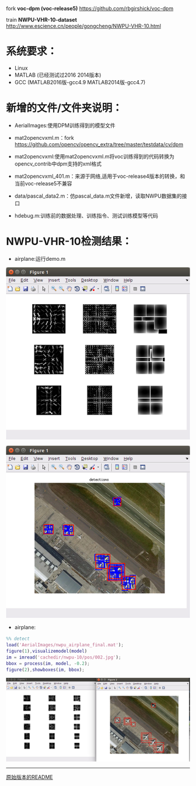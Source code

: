 
fork **voc-dpm (voc-release5)** https://github.com/rbgirshick/voc-dpm

train **NWPU-VHR-10-dataset** http://www.escience.cn/people/gongcheng/NWPU-VHR-10.html



系统要求：
===================
 * Linux
 * MATLAB (已经测试过2016 2014版本)
 * GCC (MATLAB2016版-gcc4.9 MATLAB2014版-gcc4.7)



新增的文件/文件夹说明：
===================
- AerialImages:使用DPM训练得到的模型文件

- mat2opencvxml.m：fork 
https://github.com/opencv/opencv_extra/tree/master/testdata/cv/dpm

- mat2opencvxml:使用mat2opencvxml.m将voc训练得到的代码转换为opencv_contrib中dpm支持的xml格式

- mat2opencvxml_401.m：来源于网络,适用于voc-release4版本的转换，和当前voc-release5不兼容

- data/pascal_data2.m：仿pascal_data.m文件新增，读取NWPU数据集的接口

- hdebug.m:训练前的数据处理、训练指令、测试训练模型等代码


NWPU-VHR-10检测结果：
===================
- airplane:运行demo.m

![demo_1](./doc/demo_1.png)

![demo_2](./doc/demo_2.png)

- airplane:

```matlab
%% detect
load('AerialImages/nwpu_airplane_final.mat');       
figure(1),visualizemodel(model)
im = imread('cachedir/nwpu-10/pos/002.jpg');       
bbox = process(im, model, -0.2);
figure(2),showboxes(im, bbox); 
```

![detect_airplane](./doc/detect_airplane.png)


***

[原始版本的README](./README(original))